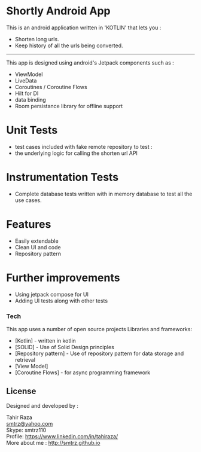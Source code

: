 # Shortly Android App

This is an android application written in 'KOTLIN' that lets you :

- Shorten long urls.
- Keep history of all the urls being converted.
---
This app is designed using android's Jetpack components such as :

- ViewModel
- LiveData
- Coroutines / Coroutine Flows
- Hilt for DI
- data binding
- Room persistance library for offline support

# Unit Tests
- test cases included with fake remote repository to test :
- the underlying logic for calling the shorten url API

# Instrumentation Tests
- Complete database tests written with in memory database to test all the use cases.

# Features
- Easily extendable
- Clean UI and code
- Repository pattern

# Further improvements
- Using jetpack compose for UI
- Adding UI tests along with other tests

### Tech
This app uses a number of open source projects Libraries and frameworks:

* [Kotlin] - written in kotlin
* [SOLID] - Use of Solid Design principles
* [Repository pattern] - Use of repository pattern for data storage and retrieval
* [View Model]
* [Coroutine Flows] - for async programming framework


License
----
Designed and developed by :

Tahir Raza<br/>
smtrz@yahoo.com<br/>
Skype: smtrz110<br/>
Profile: https://www.linkedin.com/in/tahiraza/<br/>
More about me : http://smtrz.github.io

